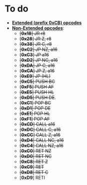 # To do
  - <u>**Extended (prefix 0xCB) opcodes**</u>
  - <u>**Non-Extended opcodes**</u>:
    - <s>[**0x18**] JR r8</s>
    - <s>[**0x28**] JR Z, r8</s>
    - <s>[**0x38**] JR C, r8</s>
    - <s>[**0xC2**] JP NZ, a16</s>
    - <s>[**0xC3**] JP a16</s>
    - <s>[**0xD2**] JP NC, a16</s>
    - <s>[**0xDA**] JP C, a16</s>
    - <s>[**0xCA**] JP Z, a16</s>
    - <s>[**0xE9**] JP (HL)</s>
    - <s>[**0xC5**] PUSH BC</s>
    - <s>[**0xF5**] PUSH AF</s>
    - <s>[**0xE5**] PUSH HL</s>
    - <s>[**0xD5**] PUSH DE</s>.
    - <s>[**0xC1**] POP BC</s>
    - <s>[**0xD1**] POP DE</s>
    - <s>[**0xE1**] POP HL</s>
    - <s>[**0xF1**] POP AF</s>
    - <s>[**0xCD**] CALL a16</s>
    - <s>[**0xDC**] CALL C, a16</s>
    - <s>[**0xCC**] CALL Z, a16</s>
    - <s>[**0xD4**] CALL NC, a16</s>
    - <s>[**0xC4**] CALL NZ, a16</s>
    - <s>[**0xC0**] RET NZ</s>
    - <s>[**0xD0**] RET NC</s>
    - <s>[**0xC8**] RET Z</s>
    - <s>[**0xC9**] RET</s>
    - <s>[**0xD8**] RET C</s>
    - [**0xD9**] RETI
